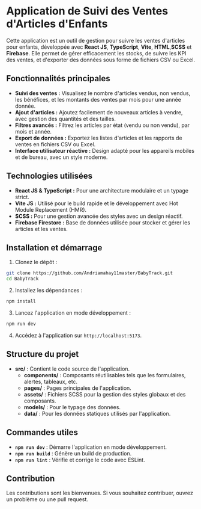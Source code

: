 # Application de Suivi des Ventes d'Articles d'Enfants

Cette application est un outil de gestion pour suivre les ventes d'articles pour enfants, développée avec **React JS**, **TypeScript**, **Vite**, **HTML**,**SCSS** et **Firebase**. Elle permet de gérer efficacement les stocks, de suivre les KPI des ventes, et d'exporter des données sous forme de fichiers CSV ou Excel.

## Fonctionnalités principales

- **Suivi des ventes :** Visualisez le nombre d'articles vendus, non vendus, les bénéfices, et les montants des ventes par mois pour une année donnée.
- **Ajout d'articles :** Ajoutez facilement de nouveaux articles à vendre, avec gestion des quantités et des tailles.
- **Filtres avancés :** Filtrez les articles par état (vendu ou non vendu), par mois et année.
- **Export de données :** Exportez les listes d'articles et les rapports de ventes en fichiers CSV ou Excel.
- **Interface utilisateur réactive :** Design adapté pour les appareils mobiles et de bureau, avec un style moderne.

## Technologies utilisées

- **React JS & TypeScript :** Pour une architecture modulaire et un typage strict.
- **Vite JS :** Utilisé pour le build rapide et le développement avec Hot Module Replacement (HMR).
- **SCSS :** Pour une gestion avancée des styles avec un design réactif.
- **Firebase Firestore :** Base de données utilisée pour stocker et gérer les articles et les ventes.

## Installation et démarrage

1. Clonez le dépôt :

```bash
git clone https://github.com/Andriamahay11master/BabyTrack.git
cd BabyTrack
```

2. Installez les dépendances :

```bash
npm install
```

3. Lancez l'application en mode développement :

```bash
npm run dev
```

4. Accédez à l'application sur `http://localhost:5173`.

## Structure du projet

- **src/** : Contient le code source de l'application.
  - **components/** : Composants réutilisables tels que les formulaires, alertes, tableaux, etc.
  - **pages/** : Pages principales de l'application.
  - **assets/** : Fichiers SCSS pour la gestion des styles globaux et des composants.
  - **models/** : Pour le typage des données.
  - **data/** : Pour les données statiques utilisés par l'application.

## Commandes utiles

- **`npm run dev`** : Démarre l'application en mode développement.
- **`npm run build`** : Génère un build de production.
- **`npm run lint`** : Vérifie et corrige le code avec ESLint.

## Contribution

Les contributions sont les bienvenues. Si vous souhaitez contribuer, ouvrez un problème ou une pull request.
